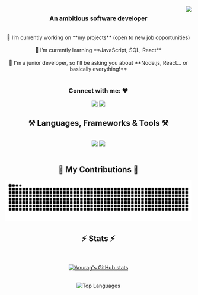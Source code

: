 <img src="https://visitor-badge.laobi.icu/badge?page_id=sofia11244.sofia11244-badge&left_color=lightgrey&right_color=gray&left_text=Hi%20Visitors" align="right" />


<h3 align="center">An ambitious software developer</h3>

<br/>

<div align="center">
    🔭 I’m currently working on **my projects** (open to new job opportunities)
    <br><br>
    🌱 I’m currently learning **JavaScript, SQL, React**
    <br><br>
    💬 I'm a junior developer, so I'll be asking you about **Node.js, React... or basically everything!**
</div>

<br>

<div align="center"> 
  <h3>Connect with me: ❤️</h3>
  <a href="mailto:denizsofia03@gmail.com">
    <img src="https://img.shields.io/badge/Gmail-333333?style=for-the-badge&logo=gmail&logoColor=red" />
  </a>
  <a href="https://www.linkedin.com/in/deniz-sofia-ulutas/" target="_blank">
    <img src="https://img.shields.io/badge/LinkedIn-0077B5?style=for-the-badge&logo=linkedin&logoColor=white" />
  </a>
</div>

<h2 align="center">⚒️ Languages, Frameworks & Tools ⚒️</h2>
<br/>
<div align="center">
    <img src="https://skillicons.dev/icons?i=react,html,css,vscode,github,figma,git" />
    <img src="https://skillicons.dev/icons?i=nodejs,javascript,java,mysql" /><br>
</div>

<br/>


  <h2 align="center">🐍 My Contributions 🐍</h2>

  
![snake gif](https://github.com/sofia11244/sofia11244/blob/output/github-snake-dark.svg)
  
 




<h2 align="center">⚡ Stats ⚡</h2>
<br>
<div align="center">
    
[![Anurag's GitHub stats](https://github-readme-stats.vercel.app/api?username=sofia11244&theme=dracula)](https://github.com/anuraghazra/github-readme-stats )



  <br/>
  <img width="325" align="center" src="https://github-readme-stats.vercel.app/api/top-langs/?username=sofia11244&hide=HTML&langs_count=8&layout=compact&theme=react&border_radius=10" alt="Top Languages" />

</div>

<br/><br/>
